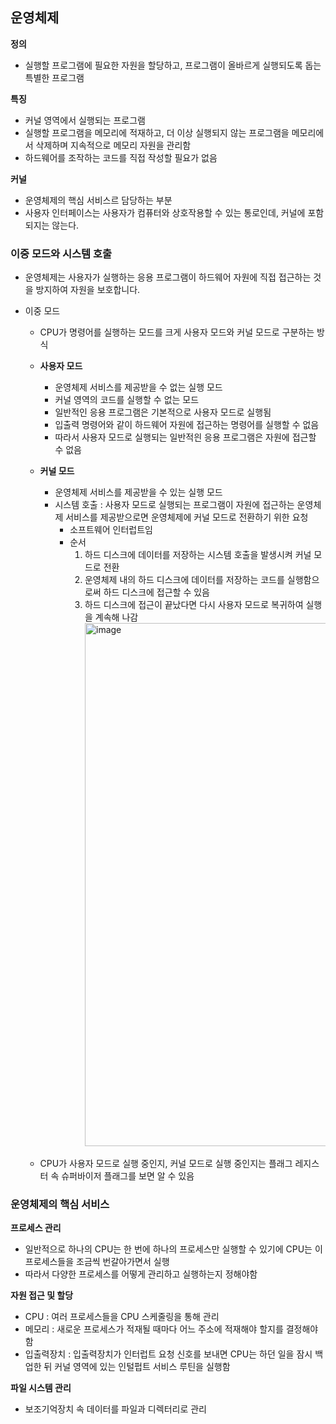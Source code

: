 ## 운영체제

**정의**
- 실행할 프로그램에 필요한 자원을 할당하고, 프로그램이 올바르게 실행되도록 돕는 특별한 프로그램

**특징**
- 커널 영역에서 실행되는 프로그램
- 실행할 프로그램을 메모리에 적재하고, 더 이상 실행되지 않는 프로그램을 메모리에서 삭제하며 지속적으로 메모리 자원을 관리함
- 하드웨어를 조작하는 코드를 직접 작성할 필요가 없음


**커널** 
- 운영체제의 핵심 서비스르 담당하는 부분
- 사용자 인터페이스는 사용자가 컴퓨터와 상호작용할 수 있는 통로인데, 커널에 포함되지는 않는다.

### 이중 모드와 시스템 호출

- 운영체제는 사용자가 실행하는 응용 프로그램이 하드웨어 자원에 직접 접근하는 것을 방지하여 자원을 보호합니다.

- 이중 모드
  - CPU가 명령어를 실행하는 모드를 크게 사용자 모드와 커널 모드로 구분하는 방식
  - **사용자 모드**
    - 운영체제 서비스를 제공받을 수 없는 실행 모드
    - 커널 영역의 코드를 실행할 수 없는 모드
    - 일반적인 응용 프로그램은 기본적으로 사용자 모드로 실행됨
    - 입출력 명령어와 같이 하드웨어 자원에 접근하는 명령어를 실행할 수 없음
    - 따라서 사용자 모드로 실행되는 일반적읜 응용 프로그램은 자원에 접근할 수 없음
  - **커널 모드**
    - 운영체제 서비스를 제공받을 수 있는 실행 모드
    - 시스템 호출 : 사용자 모드로 실행되는 프로그램이 자원에 접근하는 운영체제 서비스를 제공받으로면 운영체제에 커널 모드로 전환하기 위한 요청
      - 소프트웨어 인터럽트임
      - 순서
        1. 하드 디스크에 데이터를 저장하는 시스템 호출을 발생시켜 커널 모드로 전환
        2. 운영체제 내의 하드 디스크에 데이터를 저장하는 코드를 실행함으로써 하드 디스크에 접근할 수 있음
        3. 하드 디스크에 접근이 끝났다면 다시 사용자 모드로 복귀하여 실행을 계속해 나감
           <img width="837" alt="image" src="https://github.com/user-attachments/assets/1320d41e-e223-4dcb-8e02-d90d8b26671d" />

         
  - CPU가 사용자 모드로 실행 중인지, 커널 모드로 실행 중인지는 플래그 레지스터 속 슈퍼바이저 플래그를 보면 알 수 있음

### 운영체제의 핵심 서비스

**프로세스 관리**
- 일반적으로 하나의 CPU는 한 번에 하나의 프로세스만 실행할 수 있기에 CPU는 이 프로세스들을 조금씩 번갈아가면서 실행
- 따라서 다양한 프로세스를 어떻게 관리하고 실행하는지 정해야함

**자원 접근 및 할당**
- CPU : 여러 프로세스들을 CPU 스케줄링을 통해 관리
- 메모리 : 새로운 프로세스가 적재될 때마다 어느 주소에 적재해야 할지를 결정해야 함
- 입출력장치 : 입출력장치가 인터럽트 요청 신호를 보내면 CPU는 하던 일을 잠시 백업한 뒤 커널 영역에 있는 인털펍트 서비스 루틴을 실행함

**파일 시스템 관리**
- 보조기억장치 속 데이터를 파일과 디렉터리로 관리
